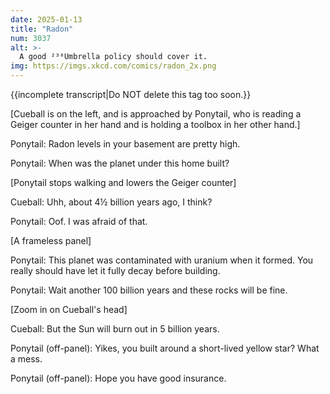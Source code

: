 ```yaml
---
date: 2025-01-13
title: "Radon"
num: 3037
alt: >-
  A good ²³⁸Umbrella policy should cover it.
img: https://imgs.xkcd.com/comics/radon_2x.png
---
```

{{incomplete transcript|Do NOT delete this tag too soon.}}

[Cueball is on the left, and is approached by Ponytail, who is reading a Geiger counter in her hand and is holding a toolbox in her other hand.]

Ponytail: Radon levels in your basement are pretty high.

Ponytail: When was the planet under this home built?

[Ponytail stops walking and lowers the Geiger counter]

Cueball: Uhh, about 4½ billion years ago, I think?

Ponytail: Oof. I was afraid of that.

[A frameless panel]

Ponytail: This planet was contaminated with uranium when it formed. You really should have let it fully decay before building.

Ponytail: Wait another 100 billion years and these rocks will be fine.

[Zoom in on Cueball's head]

Cueball: But the Sun will burn out in 5 billion years.

Ponytail (off-panel): Yikes, you built around a short-lived yellow star? What a mess.

Ponytail (off-panel): Hope you have good insurance.